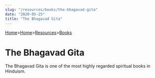 ```yaml
---
slug: "/resources/books/the-bhagavad-gita"
date: "2020-05-25"
title: "The Bhagavad Gita"
---
```

[Home](/)>[Home](/)>[Resources](/resources)>[Books](/resources/books)

# The Bhagavad Gita

The Bhagavad Gita is one of the most highly regarded spiritual books in Hinduism. 
